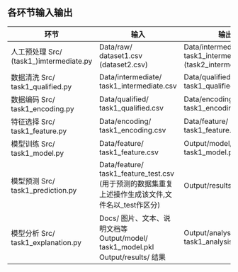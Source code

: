 ## 各环节输入输出

| 环节                                                         | 输入                                                         | 输出                                                         |
| ------------------------------------------------------------ | ------------------------------------------------------------ | ------------------------------------------------------------ |
| 人工预处理                  Src/ (task1_)imtermediate.py     | Data/raw/                                                 dataset1.csv                                            (dataset2.csv) | Data/intermediate/  task1_intermediate.csv (task2_intermediate.csv) |
| 数据清洗                       Src/         task1_qualified.py | Data/intermediate/  task1_intermediate.csv                   | Data/qualified/                         task1_qualified.csv  |
| 数据编码                         Src/       task1_encoding.py | Data/qualified/  task1_qualified.csv                         | Data/encoding/                        task1_encoding.csv     |
| 特征选择                          Src/           task1_feature.py | Data/encoding/ task1_encoding.csv                            | Data/feature/                                 task1_feature.csv |
| 模型训练                         Src/          task1_model.py | Data/feature/ task1_feature.csv                              | Output/model/                              task1_model.pkl   |
| 模型预测                       Src/    task1_prediction.py   | Data/feature/                       task1_feature_test.csv                                               (用于预测的数据集重复上述操作生成该文件,文件名以_test作区分) | Output/results/                                                     结果 |
| 模型分析                      Src/ task1_explanation.py      | Docs/                                                                         图片、文本、说明文档等                                                           Output/model/                                    task1_model.pkl                                   Output/results/                                                         结果 | Output/analysis/                    task1_analysis.docx      |